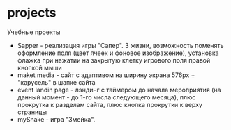 # projects
Учебные проекты

* Sapper - реализация игры "Сапер". 3 жизни, возможность поменять оформление поля (цвет ячеек и фоновое изображение), установка флажка при нажатии на закрытую клетку игрового поля правой кнопкой мыши
* maket media - сайт с адаптивом на ширину экрана 576px + "карусель" в шапке сайта
* event landin page - лэндинг с таймером до начала мероприятия (на данный момент - до 1-го числа следующего месяца), плюс прокрутка к разделам сайта, плюс кнопка прокрутки к верху страницы
* mySnake - игра "Змейка".  
